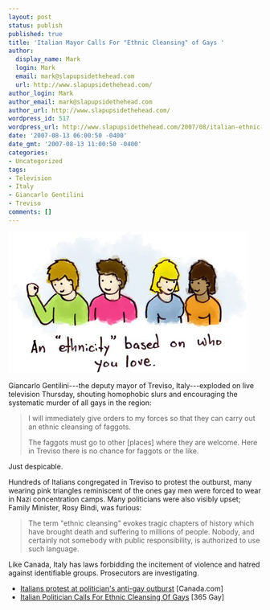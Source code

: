```yaml
---
layout: post
status: publish
published: true
title: 'Italian Mayor Calls For "Ethnic Cleansing" of Gays '
author:
  display_name: Mark
  login: Mark
  email: mark@slapupsidethehead.com
  url: http://www.slapupsidethehead.com/
author_login: Mark
author_email: mark@slapupsidethehead.com
author_url: http://www.slapupsidethehead.com/
wordpress_id: 517
wordpress_url: http://www.slapupsidethehead.com/2007/08/italian-ethnic-cleansing-of-gays/
date: '2007-08-13 06:00:50 -0400'
date_gmt: '2007-08-13 11:00:50 -0400'
categories:
- Uncategorized
tags:
- Television
- Italy
- Giancarlo Gentilini
- Treviso
comments: []
---
```

![Gay Ethnicity](/wp-content/media/2007/08/gay-ethnicity.jpg)

Giancarlo Gentilini---the deputy mayor of Treviso, Italy---exploded on live television Thursday, shouting homophobic slurs and encouraging the systematic murder of all gays in the region:

> I will immediately give orders to my forces so that they can carry out an ethnic cleansing of faggots.
> 
> The faggots must go to other [places] where they are welcome. Here in Treviso there is no chance for faggots or the like.

Just despicable.

Hundreds of Italians congregated in Treviso to protest the outburst, many wearing pink triangles reminiscent of the ones gay men were forced to wear in Nazi concentration camps. Many politicians were also visibly upset; Family Minister, Rosy Bindi, was furious:

> The term "ethnic cleansing" evokes tragic chapters of history which have brought death and suffering to millions of people. Nobody, and certainly not somebody with public responsibility, is authorized to use such language.

Like Canada, Italy has laws forbidding the incitement of violence and hatred against identifiable groups. Prosecutors are investigating.

- [Italians protest at politician's anti-gay outburst](http://www.canada.com/topics/news/world/story.html?id=07b1e6d0-804e-44d4-93e6-70917d9bbba5&k=85255) [Canada.com]
- [Italian Politician Calls For Ethnic Cleansing Of Gays](http://www.365gay.com/Newscon07/08/081207italy.htm) [365 Gay]
